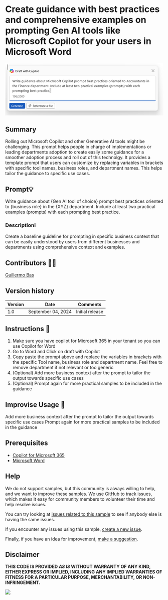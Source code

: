 # Create guidance with best practices and comprehensive examples on prompting Gen AI tools like Microsoft Copilot for your users in Microsoft Word

![Write guidance about Microsoft Copilot prompt best practices oriented to Accountants in the Finance department. Include at least two practical examples (prompts) with each prompting best practice.](./assets/prompt.png)

## Summary

Rolling out Microsoft Copilot and other Generative AI tools might be challenging. This prompt helps people in charge of implementations or leading departments adoption to create easily some guidance for a smoother adoption process and roll out of this technolgy.
It provides a template prompt that users can customize by replacing variables in brackets with specific tool names, business roles, and department names. This helps tailor the guidance to specific use cases.

## Prompt💡

Write guidance about {Gen AI tool of choice} prompt best practices oriented to {business role} in the {XYZ} department. Include at least two practical examples (prompts) with each prompting best practice.

### Descriptionℹ️

Create a baseline guideline for prompting in specific business context that can be easily understood by users from different businesses and departments using comprehensive context and examples.

## Contributors 👨‍💻

[Guillermo Bas](https://github.com/GuillermoBas)

## Version history

Version|Date|Comments
-------|----|--------
1.0|September 04, 2024|Initial release

## Instructions 📝

1. Make sure you have copilot for Microsoft 365 in your tenant so you can use Copilot for Word
2. Go to Word and Click on draft with Copilot
3. Copy paste the prompt above and replace the variables in brackets with the specific Tool name, business role and department name. Feel free to remove department if not relevant or too generic
4. (Optional) Add more business context after the prompt to tailor the output towards specific use cases
5. (Optional) Prompt again for more practical samples to be included in the guidance

## Improvise Usage 🚀
Add more business context after the prompt to tailor the output towards specific use cases
Prompt again for more practical samples to be included in the guidance

## Prerequisites

* [Copilot for Microsoft 365](https://developer.microsoft.com/microsoft-365/dev-program)
* [Microsoft Word](https://www.office.com/)

## Help

We do not support samples, but this community is always willing to help, and we want to improve these samples. We use GitHub to track issues, which makes it easy for  community members to volunteer their time and help resolve issues.

You can try looking at [issues related to this sample](https://github.com/pnp/copilot-prompts/issues?q=label%3A%22sample%3A%20word-write-prompt-guidance-best-practices-prompt%22) to see if anybody else is having the same issues.

If you encounter any issues using this sample, [create a new issue](https://github.com/pnp/copilot-prompts/issues/new).

Finally, if you have an idea for improvement, [make a suggestion](https://github.com/pnp/copilot-prompts/issues/new).

## Disclaimer

**THIS CODE IS PROVIDED *AS IS* WITHOUT WARRANTY OF ANY KIND, EITHER EXPRESS OR IMPLIED, INCLUDING ANY IMPLIED WARRANTIES OF FITNESS FOR A PARTICULAR PURPOSE, MERCHANTABILITY, OR NON-INFRINGEMENT.**

![](https://m365-visitor-stats.azurewebsites.net/SamplesGallery/copilotprompts-word-write-prompt-guidance-best-practices-prompt)
